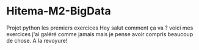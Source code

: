 # Hitema-M2-BigData
Projet python les premiers exercices
Hey salut comment ça va ? voici mes exercices j'ai galéré comme jamais mais je pense avoir compris beaucoup de chose.
A la revoyure!
